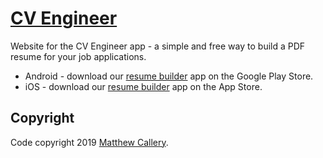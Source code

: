 # [CV Engineer](https://cvengineer.io/)

Website for the CV Engineer app - a simple and free way to build a PDF resume for your job applications.

* Android - download our [resume builder](https://play.google.com/store/apps/details?id=sampson.cvbuilder) app on the Google Play Store.
* iOS - download our [resume builder](https://itunes.apple.com/us/app/cv-engineer-resume-builder/id1445323895?ls=1&mt=8) app on the App Store.

## Copyright

Code copyright 2019 [Matthew Callery](https://github.com/MatthewCallery).
